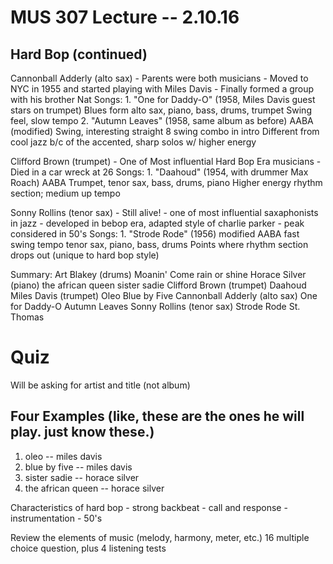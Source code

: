 MUS 307 Lecture -- 2.10.16
==
Hard Bop (continued)
-
Cannonball Adderly (alto sax)
	- Parents were both musicians
	- Moved to NYC in 1955 and started playing with Miles Davis
	- Finally formed a group with his brother Nat
	Songs:
	1. "One for Daddy-O" (1958, Miles Davis guest stars on trumpet)
		Blues form
		alto sax, piano, bass, drums, trumpet
		Swing feel, slow tempo
	2. "Autumn Leaves" (1958, same album as before)
		AABA (modified)
		Swing, interesting straight 8 swing combo in intro
		Different from cool jazz b/c of the accented, sharp solos w/ higher energy	
		
Clifford Brown (trumpet)
	- One of Most influential Hard Bop Era musicians
	- Died in a car wreck at 26
	Songs:
	1. "Daahoud" (1954, with drummer Max Roach)
		AABA
		Trumpet, tenor sax, bass, drums, piano
		Higher energy rhythm section; medium up tempo	
	
Sonny Rollins (tenor sax)
	- Still alive!
	- one of most influential saxaphonists in jazz
	- developed in bebop era, adapted style of charlie parker
	- peak considered in 50's
	Songs:
	1. "Strode Rode" (1956)
		modified AABA
		fast swing tempo
		tenor sax, piano, bass, drums
		Points where rhythm section drops out (unique to hard bop style)

Summary:
	Art Blakey (drums)
		Moanin' 
		Come rain or shine
	Horace Silver (piano)
		the african queen
		sister sadie
	Clifford Brown (trumpet)
		Daahoud
	Miles Davis (trumpet)
		Oleo 
		Blue by Five
	Cannonball Adderly (alto sax)
		One for Daddy-O
		Autumn Leaves
	Sonny Rollins (tenor sax)
		Strode Rode
		St. Thomas

Quiz
==
Will be asking for artist and title (not album)

Four Examples (like, these are the ones he will play. just know these.)
-
1. oleo -- miles davis
2. blue by five -- miles davis
3. sister sadie -- horace silver
4. the african queen -- horace silver

Characteristics of hard bop
	- strong backbeat
	- call and response
	- instrumentation
	- 50's

Review the elements of music (melody, harmony, meter, etc.)
16 multiple choice question, plus 4 listening tests
